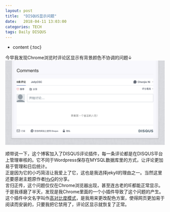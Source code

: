 ```yaml
---
layout: post
title:  "DISQUS显示问题"
date:   2018-04-11 13:03:00
categories: TECH
tags: Daily DISQUS
---
```


* content
{:toc}

今早我发现Chrome浏览时评论区显示有背景颜色不协调的问题↓  
![DISQUS](/mdres/posts/2018/discus_display_issue.png)





顺带说一下，这个博客加入了DISQUS评论插件，每一条评论都是在DISQUS平台上管理审核的。它不同于Wordpress保存在MYSQL数据库里的方式，让评论更加易于管理和日后统计。  
正是因为它的小巧简洁让我爱上了它，这也是我选择jekyll的理由之一。当然这里还要感谢主题原作者[HyG](https://github.com/Gaohaoyang)的分享。  
言归正传，这个问题仅仅在Chrome浏览器出现，甚至连古老的IE都能正常显示。于是我琢磨了半天，发现是我Chrome里面的一个小插件导致了这个问题的产生。这个插件中文名字叫作[高对比度模式](https://chrome.google.com/webstore/detail/high-contrast/djcfdncoelnlbldjfhinnjlhdjlikmph)，是我用来更改配色方案，使得网页更加易于阅读而安装的，只要我把它禁用了，评论区显示就恢复了正常。
